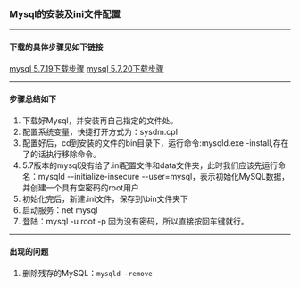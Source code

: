 ### Mysql的安装及ini文件配置

---
#### 下载的具体步骤见如下链接
[mysql 5.7.19下载步骤](http://www.jb51.net/article/119369.htm?utm_source=debugrun&utm_medium=referral)
[mysql 5.7.20下载步骤]()

---
#### 步骤总结如下
1. 下载好Mysql，并安装再自己指定的文件处。
2. 配置系统变量，快捷打开方式为：sysdm.cpl
3. 配置好后，cd到安装的文件的bin目录下，运行命令:mysqld.exe -install,存在了的话执行移除命令。
4. 5.7版本的mysql没有给了.ini配置文件和data文件夹，此时我们应该先运行命名：mysqld --initialize-insecure --user=mysql，表示初始化MySQL数据，并创建一个具有空密码的root用户
5. 初始化完后，新建.ini文件，保存到\bin文件夹下
6. 启动服务：net mysql
7. 登陆：mysql -u root -p 因为没有密码，所以直接按回车键就行。
---

#### 出现的问题
1. 删除残存的MySQL：`mysqld -remove`
